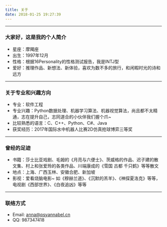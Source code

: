 ```yaml
---
title: 关于
date: 2018-01-25 19:27:39
---
```


------------------------------------------------
### 大家好，这是我的个人简介 ###
-  星座：摩羯座
-  出生：1997年12月
-  性格：根据16Personality的性格测试报告，我是INTJ型
-  爱好：推理作品、新想法、新体验，喜欢为数不多的旅行，和闲暇时光的诗和远方


-------------------------------------------------
### 关于专业和兴趣方向  ###
*  专业：软件工程
*  专业兴趣：Python数据处理、机器学习算法、机器视觉算法，尚且都不太精通，志在提升自己，志同道合的小伙伴我们握个爪~
*  比较熟悉的语言：C、C++、Python、C#、Java
*  获奖经历：2017年国际水中机器人比赛2D仿真抢球博弈三等奖

----------------------------------------------------

### 曾经的足迹  ###
*  书籍：莎士比亚戏剧、毛姆的《月亮与六便士》、茨威格的作品、迟子建的散文集、村上和张爱玲的各类作品、川端康成的《雪国 古都 千只鹤》等等散文
*  地点：上海、广西玉林、安徽合肥、新加坡
*  影视：爱看烧脑电影~ 如《穆赫兰道》、《沉默的羔羊》、《神探夏洛克》等等，电视剧《西部世界》、《白夜追凶》等等

---------------------------------------------------------
### 联络方式
*  Email: anna@psyannabel.cn
*  QQ: 987347418